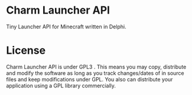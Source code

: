 Charm Launcher API
==================

Tiny Launcher API for Minecraft written in Delphi.




License
=======

Charm Launcher API is under GPL3 . This means you may copy, distribute and modify the software as long as you track changes/dates of in source files and keep modifications under GPL. You also can distribute your application using a GPL library commercially.

